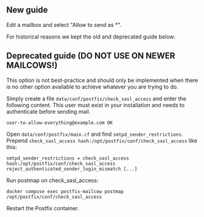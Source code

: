 ## New guide

Edit a mailbox and select "Allow to send as *".

For historical reasons we kept the old and deprecated guide below:

## Deprecated guide (DO NOT USE ON NEWER MAILCOWS!)

This option is not best-practice and should only be implemented when there is no other option available to achieve whatever you are trying to do.

Simply create a file `data/conf/postfix/check_sasl_access` and enter the following content. This user must exist in your installation and needs to authenticate before sending mail.
```
user-to-allow-everything@example.com OK
```

Open `data/conf/postfix/main.cf` and find `smtpd_sender_restrictions`. Prepend `check_sasl_access hash:/opt/postfix/conf/check_sasl_access` like this:
```
smtpd_sender_restrictions = check_sasl_access hash:/opt/postfix/conf/check_sasl_access reject_authenticated_sender_login_mismatch [...]
```

Run postmap on check_sasl_access:

```
docker compose exec postfix-mailcow postmap /opt/postfix/conf/check_sasl_access
```

Restart the Postfix container.
